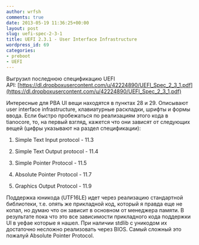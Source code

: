 ```yaml
---
author: wrfsh
comments: true
date: 2013-05-19 11:36:25+00:00
layout: post
slug: uefi-spec-2-3-1
title: UEFI 2.3.1 - User Interface Infrastructure
wordpress_id: 69
categories:
- preboot
- UEFI
---
```


Выгрузил последнюю спецификацию UEFI API: [https://dl.dropboxusercontent.com/u/42224890/UEFI_Spec_2_3_1.pdf](https://dl.dropboxusercontent.com/u/42224890/UEFI_Spec_2_3_1.pdf)

Интересные для PBA UI вещи находятся в пунктах 28 и 29. Описывают user interface infrastructure, клавиатурные раскладки, шрифты и формы ввода. Если быстро пробежаться по реализациям этого кода в tianocore, то, на первый взгляд, кажется что они зависят от следующих вещей (цифры указывают на раздел спецификации):

1. Simple Text Input protocol - 11.3

2. Simple Text Output protocol - 11.4

3. Simple Pointer Protocol - 11.5

4. Absolute Pointer Protocol - 11.7

5. Graphics Output Protocol - 11.9

Поддержка юникода (UTF16LE) идет через реализацию стандартной библиотеки, т.е. опять же прикладной код, который я правда еще не копал, но думаю что он зависит в основном от менеджера памяти. В результате пока что это все зависимости прикладного кода поддержки UI в уефае которые я нашел. При наличии stdlib с уникодом их достаточно несложно реализовать через BIOS. Самый сложный это пожалуй Absolute Pointer Protocol.
